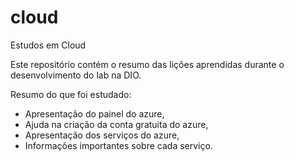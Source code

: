 # cloud
Estudos em Cloud

Este repositório contém o resumo das lições aprendidas durante o desenvolvimento do lab na DIO.

Resumo do que foi estudado:

- Apresentação do painel do azure,
- Ajuda na criação da conta gratuita do azure,
- Apresentação dos serviços do azure,
- Informações importantes sobre cada serviço.